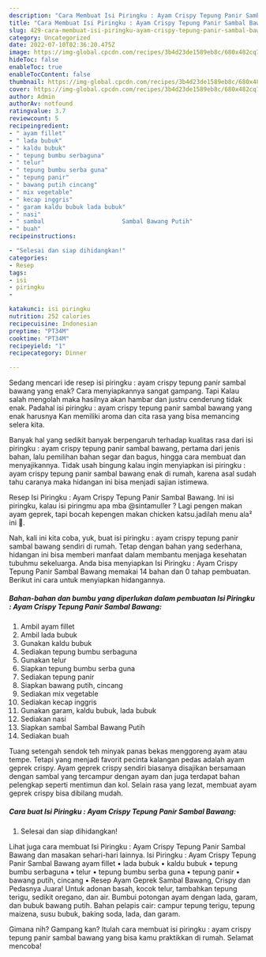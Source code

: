 ```yaml
---
description: "Cara Membuat Isi Piringku : Ayam Crispy Tepung Panir Sambal Bawang yang Enak"
title: "Cara Membuat Isi Piringku : Ayam Crispy Tepung Panir Sambal Bawang yang Enak"
slug: 429-cara-membuat-isi-piringku-ayam-crispy-tepung-panir-sambal-bawang-yang-enak
category: Uncategorized
date: 2022-07-10T02:36:20.475Z
image: https://img-global.cpcdn.com/recipes/3b4d23de1589eb8c/680x482cq70/isi-piringku-ayam-crispy-tepung-panir-sambal-bawang-foto-resep-utama.jpg
hideToc: false
enableToc: true
enableTocContent: false
thumbnail: https://img-global.cpcdn.com/recipes/3b4d23de1589eb8c/680x482cq70/isi-piringku-ayam-crispy-tepung-panir-sambal-bawang-foto-resep-utama.jpg
cover: https://img-global.cpcdn.com/recipes/3b4d23de1589eb8c/680x482cq70/isi-piringku-ayam-crispy-tepung-panir-sambal-bawang-foto-resep-utama.jpg
author: Admin
authorAv: notfound
ratingvalue: 3.7
reviewcount: 5
recipeingredient:
- " ayam fillet"
- " lada bubuk"
- " kaldu bubuk"
- " tepung bumbu serbaguna"
- " telur"
- " tepung bumbu serba guna"
- " tepung panir"
- " bawang putih cincang"
- " mix vegetable"
- " kecap inggris"
- " garam kaldu bubuk lada bubuk"
- " nasi"
- " sambal                      Sambal Bawang Putih"
- " buah"
recipeinstructions:

- "Selesai dan siap dihidangkan!"
categories:
- Resep
tags:
- isi
- piringku
- 

katakunci: isi piringku  
nutrition: 252 calories
recipecuisine: Indonesian
preptime: "PT34M"
cooktime: "PT34M"
recipeyield: "1"
recipecategory: Dinner

---
```



Sedang mencari ide resep isi piringku : ayam crispy tepung panir sambal bawang yang enak? Cara menyiapkannya sangat gampang. Tapi Kalau salah mengolah maka hasilnya akan hambar dan justru cenderung tidak enak. Padahal isi piringku : ayam crispy tepung panir sambal bawang yang enak harusnya Kan memiliki aroma dan cita rasa yang bisa memancing selera kita.


Banyak hal yang sedikit banyak berpengaruh terhadap kualitas rasa dari isi piringku : ayam crispy tepung panir sambal bawang, pertama dari jenis bahan, lalu pemilihan bahan segar dan bagus, hingga cara membuat dan menyajikannya. Tidak usah bingung kalau ingin menyiapkan isi piringku : ayam crispy tepung panir sambal bawang enak di rumah, karena asal sudah tahu caranya maka hidangan ini bisa menjadi sajian istimewa.

Resep Isi Piringku : Ayam Crispy Tepung Panir Sambal Bawang. Ini isi piringku, kalau isi piringmu apa mba @sintamuller ? Lagi pengen makan ayam geprek, tapi bocah kepengen makan chicken katsu.jadilah menu ala² ini 🤣.


Nah, kali ini kita coba, yuk, buat isi piringku : ayam crispy tepung panir sambal bawang sendiri di rumah. Tetap dengan bahan yang sederhana, hidangan ini bisa memberi manfaat dalam membantu menjaga kesehatan tubuhmu sekeluarga. Anda bisa menyiapkan Isi Piringku : Ayam Crispy Tepung Panir Sambal Bawang memakai 14 bahan dan 0 tahap pembuatan. Berikut ini cara untuk menyiapkan hidangannya.

<!--inarticleads1-->

##### Bahan-bahan dan bumbu yang diperlukan dalam pembuatan Isi Piringku : Ayam Crispy Tepung Panir Sambal Bawang:

1. Ambil  ayam fillet
1. Ambil  lada bubuk
1. Gunakan  kaldu bubuk
1. Sediakan  tepung bumbu serbaguna
1. Gunakan  telur
1. Siapkan  tepung bumbu serba guna
1. Sediakan  tepung panir
1. Siapkan  bawang putih, cincang
1. Sediakan  mix vegetable
1. Sediakan  kecap inggris
1. Gunakan  garam, kaldu bubuk, lada bubuk
1. Sediakan  nasi
1. Siapkan  sambal                      Sambal Bawang Putih
1. Sediakan  buah


Tuang setengah sendok teh minyak panas bekas menggoreng ayam atau tempe. Tetapi yang menjadi favorit pecinta kalangan pedas adalah ayam geprek crispy. Ayam geprek crispy sendiri biasanya disajikan bersamaan dengan sambal yang tercampur dengan ayam dan juga terdapat bahan pelengkap seperti mentimun dan kol. Selain rasa yang lezat, membuat ayam geprek crispy bisa dibilang mudah. 

<!--inarticleads2-->

##### Cara buat Isi Piringku : Ayam Crispy Tepung Panir Sambal Bawang:


1. Selesai dan siap dihidangkan!

Lihat juga cara membuat Isi Piringku : Ayam Crispy Tepung Panir Sambal Bawang dan masakan sehari-hari lainnya. Isi Piringku : Ayam Crispy Tepung Panir Sambal Bawang ayam fillet • lada bubuk • kaldu bubuk • tepung bumbu serbaguna • telur • tepung bumbu serba guna • tepung panir • bawang putih, cincang • Resep Ayam Geprek Sambal Bawang, Crispy dan Pedasnya Juara! Untuk adonan basah, kocok telur, tambahkan tepung terigu, sedikit oregano, dan air. Bumbui potongan ayam dengan lada, garam, dan bubuk bawang putih. Bahan pelapis cair: campur tepung terigu, tepung maizena, susu bubuk, baking soda, lada, dan garam. 

Gimana nih? Gampang kan? Itulah cara membuat isi piringku : ayam crispy tepung panir sambal bawang yang bisa kamu praktikkan di rumah. Selamat mencoba!

